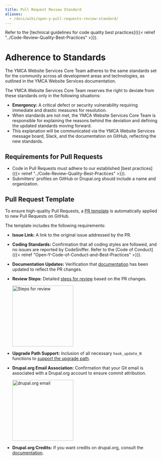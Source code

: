 ```yaml
---
title: Pull Request Review Standard
aliases:
  - /docs/wiki/open-y-pull-requests-review-standard/
---
```


Refer to the [technical guidelines for code quality best practices]({{< relref "../Code-Review-Quality-Best-Practices" >}}).

# Adherence to Standards

The YMCA Website Services Core Team adheres to the same standards set for the community across all development areas and technologies, as outlined in the YMCA Website Services documentation.

The YMCA Website Services Core Team reserves the right to deviate from these standards only in the following situations:

-   **Emergency:** A critical defect or security vulnerability requiring immediate and drastic measures for resolution.
-   When standards are not met, the YMCA Website Services Core Team is responsible for explaining the reasons behind the deviation and defining the updated standards moving forward.
-   This explanation will be communicated via the YMCA Website Services message board, Slack, and the documentation on GitHub, reflecting the new standards.

## Requirements for Pull Requests

-   Code in Pull Requests must adhere to our established [best practices]({{< relref "../Code-Review-Quality-Best-Practices" >}}).
-   Submitters' profiles on GitHub or Drupal.org should include a name and organization.

## Pull Request Template

To ensure high-quality Pull Requests, a [PR template](https://github.com/YCloudYUSA/yusaopeny/blob/8.x-2.x/.github/PULL_REQUEST_TEMPLATE.md) is automatically applied to new Pull Requests on GitHub.

The template includes the following requirements:

-   **Issue Link:** A link to the original issue addressed by the PR.
-   **Coding Standards:** Confirmation that all coding styles are followed, and no issues are reported by CodeSniffer. Refer to the [Code of Conduct]({{< relref "Open-Y-Code-of-Conduct-and-Best-Practices" >}}).
-   **Documentation Updates:** Verification that [documentation](https://github.com/YCloudYUSA/yusaopeny/tree/9.x-2.x/docs) has been updated to reflect the PR changes.
-   **Review Steps:** Detailed [steps for review](https://github.com/YCloudYUSA/yusaopeny/pull/94#issue-204580200) based on the PR changes.

    <img src="https://raw.githubusercontent.com/YCloudYUSA/yusaopeny/8.x-1.x/.github/assets/steps-for-review.png" width="200" alt="Steps for review"/>

-   **Upgrade Path Support:** Inclusion of all necessary `hook_update_N` functions to [support the upgrade path](https://github.com/YCloudYUSA/yusaopeny/blob/9.x-2.x/docs/Development/Upgrade%20path.md).
-   **Drupal.org Email Association:** Confirmation that your Git email is associated with a Drupal.org account to ensure commit attribution.

    <img src="https://raw.githubusercontent.com/YCloudYUSA/yusaopeny/8.x-1.x/.github/assets/drupalorg-email.png" width="200" alt="drupal.org email"/>

-   **Drupal.org Credits:** If you want credits on drupal.org, consult the [documentation](https://github.com/YCloudYUSA/yusaopeny/blob/9.x-2.x/docs/Development/Contributing.md#drupalorg-credits).
